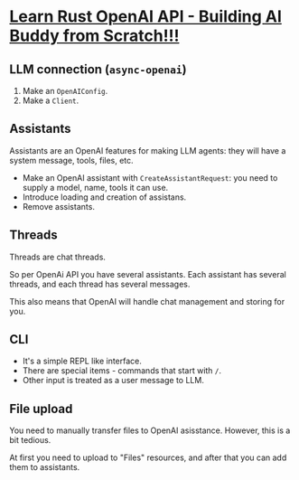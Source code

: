 # [Learn Rust OpenAI API - Building AI Buddy from Scratch!!!](https://www.youtube.com/watch?v=PHbCmIckV20&list=PLeb33PCuqDde8NiI_am5g7b2WWnyggE5t&index=13)

## LLM connection (`async-openai`)

1. Make an `OpenAIConfig`.
2. Make a `Client`.

## Assistants

Assistants are an OpenAI features for making LLM agents: they will have a system message, tools, files, etc.

- Make an OpenAI assistant with `CreateAssistantRequest`: you need to supply a model, name, tools it can use.
- Introduce loading and creation of assistans.
- Remove assistants.

## Threads

Threads are chat threads.

So per OpenAi API you have several assistants. Each assistant has several threads, and each thread has several messages.

This also means that OpenAI will handle chat management and storing for you.

## CLI

- It's a simple REPL like interface.
- There are special items - commands that start with `/`.
- Other input is treated as a user message to LLM.

## File upload

You need to manually transfer files to OpenAI asisstance. However, this is a bit tedious.

At first you need to upload to "Files" resources, and after that you can add them to assistants.
